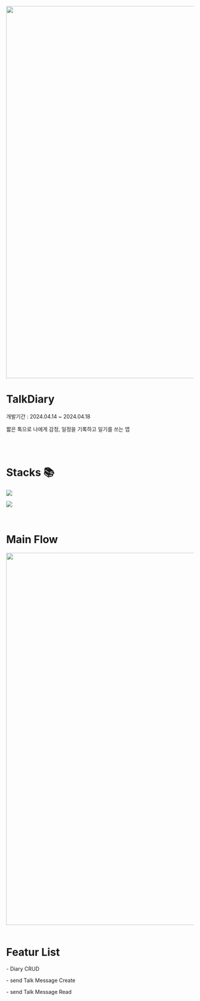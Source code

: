 
<img src="https://github.com/SANGDOLEE/TalkDiary/assets/108053426/b373c6de-2a31-4978-a280-617473fb7732" width="1000px;" alt=""/>

<h1> TalkDiary </h1>
<p> 개발기간 : 2024.04.14 ~ 2024.04.18 </p>
<p> 짧은 톡으로 나에게 감정, 일정을 기록하고 일기를 쓰는 앱</p>

<br/>
<br/>

<h1> Stacks 📚 </h1>
<p>
  <img src="https://img.shields.io/badge/SWIFTUI-2396F3?style=for-the-badge&logo=UIKit&logoColor=white">
</p>

<p>
  <img src="https://img.shields.io/badge/SWIFTDATA-5C1F87?style=for-the-badge&logo=COREDATA&logoColor=white">
</p>

<br/>

<h1> Main Flow </h1>
<img src="https://github.com/SANGDOLEE/TalkDiary/assets/108053426/206f298d-40e5-44a4-a6d2-5427e1633543" width="1000px;" alt=""/>


<br/>
<br/>
<h1> Featur List </h1>
<p> - Diary CRUD </p>
<p> - send Talk Message Create</p>
<p> - send Talk Message Read</p>

<br/>
<br/>
<br/>
<br/>
